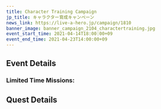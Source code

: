 ```yaml
---
title: Character Training Campaign
jp_title: キャラクター育成キャンペーン
news_link: https://live-a-hero.jp/campaign/1810
banner_image: banner_campaign_2104_charactertraining.jpg 
event_start_time: 2021-04-14T18:00:00+09
event_end_time: 2021-04-23T14:00:00+09
---
```


## Event Details

### Limited Time Missions: 

## Quest Details
